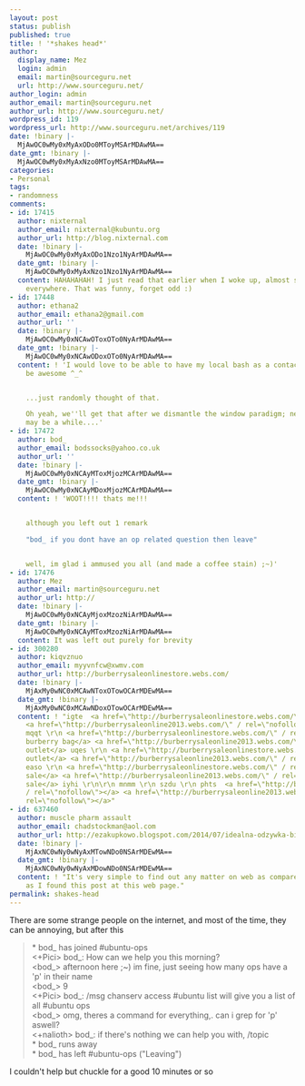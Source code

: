 ```yaml
---
layout: post
status: publish
published: true
title: ! '*shakes head*'
author:
  display_name: Mez
  login: admin
  email: martin@sourceguru.net
  url: http://www.sourceguru.net/
author_login: admin
author_email: martin@sourceguru.net
author_url: http://www.sourceguru.net/
wordpress_id: 119
wordpress_url: http://www.sourceguru.net/archives/119
date: !binary |-
  MjAwOC0wMy0xMyAxODo0MToyMSArMDAwMA==
date_gmt: !binary |-
  MjAwOC0wMy0xMyAxNzo0MToyMSArMDAwMA==
categories:
- Personal
tags:
- randomness
comments:
- id: 17415
  author: nixternal
  author_email: nixternal@kubuntu.org
  author_url: http://blog.nixternal.com
  date: !binary |-
    MjAwOC0wMy0xMyAxODo1Nzo1NyArMDAwMA==
  date_gmt: !binary |-
    MjAwOC0wMy0xMyAxNzo1Nzo1NyArMDAwMA==
  content: HAHAHAHAH! I just read that earlier when I woke up, almost spit coffee
    everywhere. That was funny, forget odd :)
- id: 17448
  author: ethana2
  author_email: ethana2@gmail.com
  author_url: ''
  date: !binary |-
    MjAwOC0wMy0xNCAwOToxOTo0NyArMDAwMA==
  date_gmt: !binary |-
    MjAwOC0wMy0xNCAwODoxOTo0NyArMDAwMA==
  content: ! 'I would love to be able to have my local bash as a contact in pidgin.  That''d
    be awesome ^_^


    ...just randomly thought of that.

    Oh yeah, we''ll get that after we dismantle the window paradigm; nevermind.  That
    may be a while....'
- id: 17472
  author: bod_
  author_email: bodssocks@yahoo.co.uk
  author_url: ''
  date: !binary |-
    MjAwOC0wMy0xNCAyMToxMjozMCArMDAwMA==
  date_gmt: !binary |-
    MjAwOC0wMy0xNCAyMDoxMjozMCArMDAwMA==
  content: ! 'WOOT!!!! thats me!!!


    although you left out 1 remark

    "bod_ if you dont have an op related question then leave"


    well, im glad i ammused you all (and made a coffee stain) ;~)'
- id: 17476
  author: Mez
  author_email: martin@sourceguru.net
  author_url: http://
  date: !binary |-
    MjAwOC0wMy0xNCAyMjoxMzozNiArMDAwMA==
  date_gmt: !binary |-
    MjAwOC0wMy0xNCAyMToxMzozNiArMDAwMA==
  content: It was left out purely for brevity
- id: 300280
  author: kiqvznuo
  author_email: myyvnfcw@xwmv.com
  author_url: http://burberrysaleonlinestore.webs.com/
  date: !binary |-
    MjAxMy0wNC0xMCAwNToxOTowOCArMDEwMA==
  date_gmt: !binary |-
    MjAxMy0wNC0xMCAwNDoxOTowOCArMDEwMA==
  content: ! "igte  <a href=\"http://burberrysaleonlinestore.webs.com/\" / rel=\"nofollow\">http://burberrysaleonlinestore.webs.com/</a>
    <a href=\"http://burberrysaleonline2013.webs.com/\" / rel=\"nofollow\">burberry</a>
    mqqt \r\n <a href=\"http://burberrysaleonlinestore.webs.com/\" / rel=\"nofollow\">cheap
    burberry bag</a> <a href=\"http://burberrysaleonline2013.webs.com/\" / rel=\"nofollow\">burberry
    outlet</a> uqes \r\n <a href=\"http://burberrysaleonlinestore.webs.com/\" / rel=\"nofollow\">burberry
    outlet</a> <a href=\"http://burberrysaleonline2013.webs.com/\" / rel=\"nofollow\">burberry</a>
    easo \r\n <a href=\"http://burberrysaleonlinestore.webs.com/\" / rel=\"nofollow\">burberry
    sale</a> <a href=\"http://burberrysaleonline2013.webs.com/\" / rel=\"nofollow\">burberry
    sale</a> iyhi \r\n\r\n mnmm \r\n szdu \r\n phts  <a href=\"http://burberrysaleonlinestore.webs.com/\"
    / rel=\"nofollow\"></a> <a href=\"http://burberrysaleonline2013.webs.com/\" /
    rel=\"nofollow\"></a>"
- id: 637460
  author: muscle pharm assault
  author_email: chadstockman@aol.com
  author_url: http://ezakupkowo.blogspot.com/2014/07/idealna-odzywka-biakowa-dla-kobiety.html
  date: !binary |-
    MjAxNC0wNy0wNyAxMTowNDo0NSArMDEwMA==
  date_gmt: !binary |-
    MjAxNC0wNy0wNyAxMDowNDo0NSArMDEwMA==
  content: ! "It's very simple to find out any matter on web as compared \r\nto textbooks,
    as I found this post at this web page."
permalink: shakes-head
---
```

<p>There are some strange people on the internet, and most of the time, they can be annoying, but after this</p>
<blockquote><p>* bod_ has joined #ubuntu-ops<br />
&lt;+Pici&gt; bod_: How can we help you this morning?<br />
&lt;bod_&gt; afternoon here ;~) im fine, just seeing how many ops have a 'p' in their name<br />
&lt;bod_&gt; 9<br />
&lt;+Pici&gt; bod_: /msg chanserv access #ubuntu list    will give you a list of all #ubuntu ops<br />
&lt;bod_&gt; omg, theres a command for everything,. can i grep for 'p' aswell?<br />
&lt;+nalioth&gt; bod_: if there's nothing we can help you with, /topic<br />
* bod_ runs away<br />
* bod_  has left #ubuntu-ops ("Leaving")</p></blockquote>
<p>I couldn't help but chuckle for a good 10 minutes or so</p>
